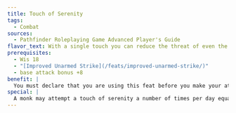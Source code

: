 ```yaml
---
title: Touch of Serenity
tags:
  - Combat
sources:
  - Pathfinder Roleplaying Game Advanced Player's Guide
flavor_text: With a single touch you can reduce the threat of even the most savage of foes.
prerequisites:
  - Wis 18
  - "[Improved Unarmed Strike](/feats/improved-unarmed-strike/)"
  - base attack bonus +8
benefit: |
  You must declare that you are using this feat before you make your attack roll (thus a failed attack roll ruins the attempt). On a successful hit, the attack deals no damage and bestows no other effect or condition, but the target cannot cast spells or attack (including attacks of opportunity and attacks as immediate actions) for 1 round unless it succeeds on a Will saving throw with a DC of 10 + 1/2 your character level + your Wisdom modifier. You may attempt a touch of serenity once per day for every four levels you have attained (but see Special), and no more than once per round.
special: |
  A monk may attempt a touch of serenity a number of times per day equal to his monk level, plus one more time per day for every four levels he has in classes other than monk.
---
```


